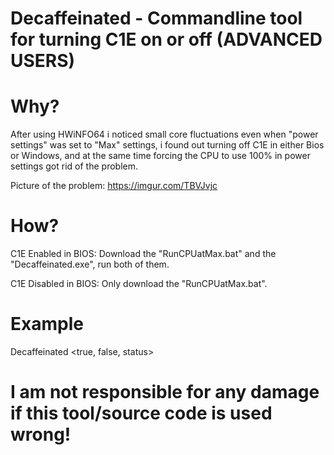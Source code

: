 # Decaffeinated - Commandline tool for turning C1E on or off (ADVANCED USERS)

# Why?

After using HWiNFO64 i noticed small core fluctuations even when "power settings" was set to "Max" settings, i found out turning off C1E in either Bios or Windows, and at the same time forcing the CPU to use 100% in power settings got rid of the problem.

Picture of the problem: https://imgur.com/TBVJvjc

# How?

C1E Enabled in BIOS: Download the "RunCPUatMax.bat" and the "Decaffeinated.exe", run both of them.

C1E Disabled in BIOS: Only download the "RunCPUatMax.bat".

# Example

Decaffeinated <true, false, status>

# I am not responsible for any damage if this tool/source code is used wrong!


